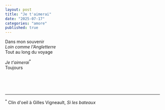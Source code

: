 ```yaml
---
layout: post
title: "Je t'aimerai"
date: "2025-07-17"
categories: "amore"
published: true
---
```


Dans mon souvenir  
*Loin comme l'Angletterre*  
Tout au long du voyage  

*Je t'aimerai*<sup>*</sup>  
Toujours  


<br/>
<br/>
<br/>

___

<sup>*</sup> Clin d'oeil à Gilles Vigneault, *Si les bateaux*
